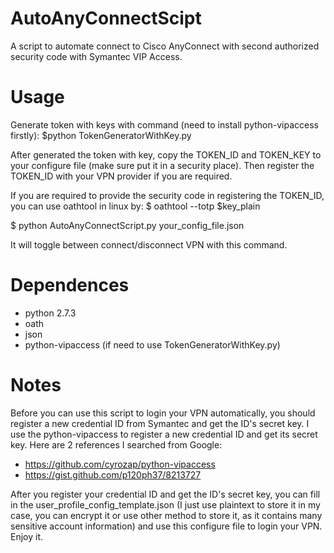 # AutoAnyConnectScipt
A script to automate connect to Cisco AnyConnect with second authorized security code with Symantec VIP Access.
# Usage
Generate token with keys with command (need to install python-vipaccess firstly):
$python TokenGeneratorWithKey.py

After generated the token with key, copy the TOKEN_ID and TOKEN_KEY to your configure file (make sure put it in a security place). Then register the TOKEN_ID with your VPN provider if you are required. 

If you are required to provide the security code in registering the TOKEN_ID, you can use oathtool in linux by:
$ oathtool --totp $key_plain

$ python AutoAnyConnectScript.py your_config_file.json

It will toggle between connect/disconnect VPN with this command.

# Dependences 
- python 2.7.3
- oath
- json
- python-vipaccess (if need to use TokenGeneratorWithKey.py)

# Notes
Before you can use this script to login your VPN automatically, you should register a new credential ID from Symantec and get the ID's secret key. I use the python-vipaccess to register a new credential ID and get its secret key. Here are 2 references I searched from Google:
- https://github.com/cyrozap/python-vipaccess
- https://gist.github.com/p120ph37/8213727

After you register your credential ID and get the ID's secret key, you can fill in the user_profile_config_template.json (I just use plaintext to store it in my case, you can encrypt it or use other method to store it, as it contains many sensitive account information) and use this configure file to login your VPN. Enjoy it.
